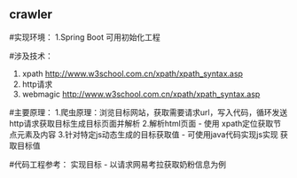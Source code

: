 ## crawler


#实现环境：
1.Spring Boot 可用初始化工程

#涉及技术：
1. xpath http://www.w3school.com.cn/xpath/xpath_syntax.asp
2. http请求
3. webmagic   http://www.w3school.com.cn/xpath/xpath_syntax.asp

#主要原理：
1.爬虫原理：浏览目标网站，获取需要请求url，写入代码，循环发送http请求获取目标生成目标页面并解析
2.解析html页面 - 使用 xpath定位获取节点元素及内容
3.针对特定js动态生成的目标获取值 - 可使用java代码实现js实现 获取目标值

#代码工程参考：
实现目标 - 以请求网易考拉获取奶粉信息为例